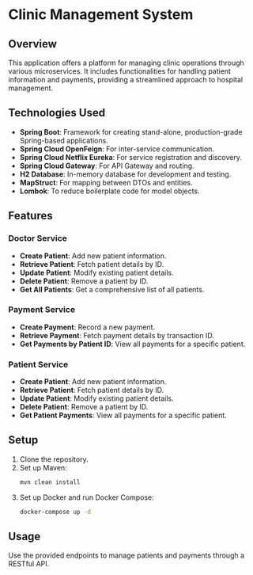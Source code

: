 # Clinic Management System

## Overview
This application offers a platform for managing clinic operations through various microservices. 
It includes functionalities for handling patient information and payments, providing a streamlined approach to hospital management.

## Technologies Used
- **Spring Boot**: Framework for creating stand-alone, production-grade Spring-based applications.
- **Spring Cloud OpenFeign**: For inter-service communication.
- **Spring Cloud Netflix Eureka**: For service registration and discovery.
- **Spring Cloud Gateway**: For API Gateway and routing.
- **H2 Database**: In-memory database for development and testing.
- **MapStruct**: For mapping between DTOs and entities.
- **Lombok**: To reduce boilerplate code for model objects.

## Features

### Doctor Service
- **Create Patient**: Add new patient information.
- **Retrieve Patient**: Fetch patient details by ID.
- **Update Patient**: Modify existing patient details.
- **Delete Patient**: Remove a patient by ID.
- **Get All Patients**: Get a comprehensive list of all patients.

### Payment Service
- **Create Payment**: Record a new payment.
- **Retrieve Payment**: Fetch payment details by transaction ID.
- **Get Payments by Patient ID**: View all payments for a specific patient.

### Patient Service
- **Create Patient**: Add new patient information.
- **Retrieve Patient**: Fetch patient details by ID.
- **Update Patient**: Modify existing patient details.
- **Delete Patient**: Remove a patient by ID.
- **Get Patient Payments**: View all payments for a specific patient.

## Setup
1. Clone the repository.
2. Set up Maven:
   ```bash
   mvn clean install
3. Set up Docker and run Docker Compose:
   ```bash
   docker-compose up -d
   
## Usage
Use the provided endpoints to manage patients and payments through a RESTful API.

